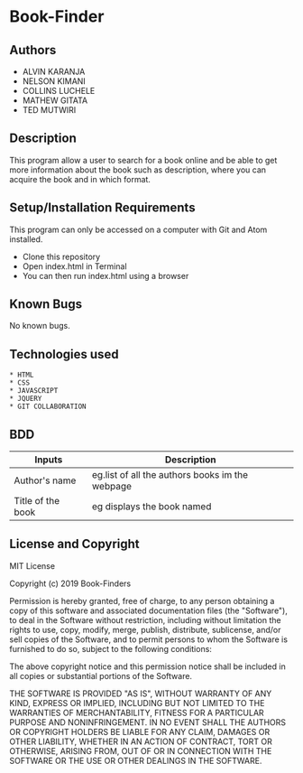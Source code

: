 # Book-Finder


## Authors
   * ALVIN KARANJA
   * NELSON KIMANI
   * COLLINS LUCHELE
   * MATHEW GITATA
   * TED MUTWIRI

## Description

This program allow a user to search for a book online and be able to get more information about the book such as description, where you can acquire the book and in which format.

## Setup/Installation Requirements

This program can only be accessed on a computer with Git and Atom installed.

* Clone this repository
* Open index.html in Terminal
* You can then run index.html using a browser

## Known Bugs

No known bugs.
## Technologies used
    * HTML
    * CSS
    * JAVASCRIPT
    * JQUERY
    * GIT COLLABORATION
## BDD
 |Inputs   | Description
 |------------|-------------|
 |Author's name|eg.list of all the authors books im the webpage|
 |Title of the book|eg displays the book named|
## License and Copyright
MIT License

Copyright (c) 2019 Book-Finders

Permission is hereby granted, free of charge, to any person obtaining a copy
of this software and associated documentation files (the "Software"), to deal
in the Software without restriction, including without limitation the rights
to use, copy, modify, merge, publish, distribute, sublicense, and/or sell
copies of the Software, and to permit persons to whom the Software is
furnished to do so, subject to the following conditions:

The above copyright notice and this permission notice shall be included in all
copies or substantial portions of the Software.

THE SOFTWARE IS PROVIDED "AS IS", WITHOUT WARRANTY OF ANY KIND, EXPRESS OR
IMPLIED, INCLUDING BUT NOT LIMITED TO THE WARRANTIES OF MERCHANTABILITY,
FITNESS FOR A PARTICULAR PURPOSE AND NONINFRINGEMENT. IN NO EVENT SHALL THE
AUTHORS OR COPYRIGHT HOLDERS BE LIABLE FOR ANY CLAIM, DAMAGES OR OTHER
LIABILITY, WHETHER IN AN ACTION OF CONTRACT, TORT OR OTHERWISE, ARISING FROM,
OUT OF OR IN CONNECTION WITH THE SOFTWARE OR THE USE OR OTHER DEALINGS IN THE
SOFTWARE.

   
 
